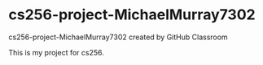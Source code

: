 # cs256-project-MichaelMurray7302
cs256-project-MichaelMurray7302 created by GitHub Classroom

This is my project for cs256.
